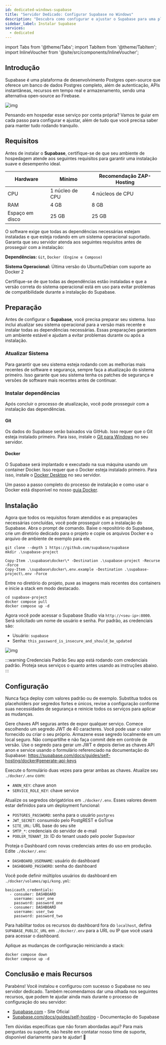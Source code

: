 ```yaml
---
id: dedicated-windows-supabase
title: "Servidor Dedicado: Configurar Supabase no Windows"
description: "Descubra como configurar e ajustar o Supabase para uma plataforma Postgres open-source confiável com autenticação e recursos em tempo real → Saiba mais agora"
sidebar_label: Instalar Supabase
services:
  - dedicated
---
```


import Tabs from '@theme/Tabs';
import TabItem from '@theme/TabItem';
import InlineVoucher from '@site/src/components/InlineVoucher';

## Introdução

Supabase é uma plataforma de desenvolvimento Postgres open-source que oferece um banco de dados Postgres completo, além de autenticação, APIs instantâneas, recursos em tempo real e armazenamento, sendo uma alternativa open-source ao Firebase.

![img](https://screensaver01.zap-hosting.com/index.php/s/gE9NRSMr22oZaCx/preview)

Pensando em hospedar esse serviço por conta própria? Vamos te guiar em cada passo para configurar e ajustar, além de tudo que você precisa saber para manter tudo rodando tranquilo.

<InlineVoucher />

## Requisitos

Antes de instalar o **Supabase**, certifique-se de que seu ambiente de hospedagem atende aos seguintes requisitos para garantir uma instalação suave e desempenho ideal.

| Hardware   | Mínimo     | Recomendação ZAP-Hosting |
| ---------- | ----------- | ------------------------ |
| CPU        | 1 núcleo de CPU | 4 núcleos de CPU       |
| RAM        | 4 GB        | 8 GB                     |
| Espaço em disco | 25 GB   | 25 GB                    |

O software exige que todas as dependências necessárias estejam instaladas e que esteja rodando em um sistema operacional suportado. Garanta que seu servidor atenda aos seguintes requisitos antes de prosseguir com a instalação:

**Dependências:** `Git`, `Docker (Engine e Compose)`

**Sistema Operacional:** Última versão do Ubuntu/Debian com suporte ao Docker 2

Certifique-se de que todas as dependências estão instaladas e que a versão correta do sistema operacional está em uso para evitar problemas de compatibilidade durante a instalação do Supabase.

## Preparação

Antes de configurar o **Supabase**, você precisa preparar seu sistema. Isso inclui atualizar seu sistema operacional para a versão mais recente e instalar todas as dependências necessárias. Essas preparações garantem um ambiente estável e ajudam a evitar problemas durante ou após a instalação.

### Atualizar Sistema
Para garantir que seu sistema esteja rodando com as melhorias mais recentes de software e segurança, sempre faça a atualização do sistema primeiro. Isso garante que seu sistema tenha os patches de segurança e versões de software mais recentes antes de continuar.

### Instalar dependências
Após concluir o processo de atualização, você pode prosseguir com a instalação das dependências.

#### Git
Os dados do Supabase serão baixados via GitHub. Isso requer que o Git esteja instalado primeiro. Para isso, instale o [Git para Windows](https://git-scm.com/downloads/win) no seu servidor.

#### Docker

O Supabase será implantado e executado na sua máquina usando um container Docker. Isso requer que o Docker esteja instalado primeiro. Para isso, instale o [Docker Desktop](https://docs.docker.com/desktop/setup/install/windows-install/) no seu servidor.

Um passo a passo completo do processo de instalação e como usar o Docker está disponível no nosso [guia Docker](dedicated-windows-docker.md).

## Instalação
Agora que todos os requisitos foram atendidos e as preparações necessárias concluídas, você pode prosseguir com a instalação do Supabase. Abra o prompt de comando. Baixe o repositório do Supabase, crie um diretório dedicado para o projeto e copie os arquivos Docker e o arquivo de ambiente de exemplo para ele.

```
git clone --depth 1 https://github.com/supabase/supabase
mkdir .\supabase-project

Copy-Item .\supabase\docker\* -Destination .\supabase-project -Recurse -Force
Copy-Item .\supabase\docker\.env.example -Destination .\supabase-project\.env -Force
```

Entre no diretório do projeto, puxe as imagens mais recentes dos containers e inicie a stack em modo destacado.
```
cd supabase-project
docker compose pull
docker compose up -d
```

Agora você pode acessar o Supabase Studio via `http://<seu-ip>:8000`. Será solicitado um nome de usuário e senha. Por padrão, as credenciais são:

- Usuário: `supabase`
- Senha: `this_password_is_insecure_and_should_be_updated`

![img](https://screensaver01.zap-hosting.com/index.php/s/oBpk2K3S46gETHf/preview)

:::warning Credenciais Padrão
Seu app está rodando com credenciais padrão. Proteja seus serviços o quanto antes usando as instruções abaixo.
:::

## Configuração
Nunca faça deploy com valores padrão ou de exemplo. Substitua todos os placeholders por segredos fortes e únicos, revise a configuração conforme suas necessidades de segurança e reinicie todos os serviços para aplicar as mudanças.

Gere chaves API seguras antes de expor qualquer serviço. Comece escolhendo um segredo JWT de 40 caracteres. Você pode usar o valor fornecido ou criar o seu próprio. Armazene esse segredo localmente em um local seguro. Não compartilhe e não faça commit dele em controle de versão. Use o segredo para gerar um JWT e depois derive as chaves API anon e service usando o formulário referenciado na documentação do Supabase: https://supabase.com/docs/guides/self-hosting/docker#generate-api-keys

Execute o formulário duas vezes para gerar ambas as chaves. Atualize seu `./docker/.env` com:

- `ANON_KEY`: chave anon
- `SERVICE_ROLE_KEY`: chave service

Atualize os segredos obrigatórios em `./docker/.env`. Esses valores devem estar definidos para um deployment funcional:

- `POSTGRES_PASSWORD`: senha para o usuário `postgres`
- `JWT_SECRET`: consumido pelo PostgREST e GoTrue
- `SITE_URL`: URL base do seu site
- `SMTP_*`: credenciais do servidor de e-mail
- `POOLER_TENANT_ID`: ID do tenant usado pelo pooler Supavisor

Proteja o Dashboard com novas credenciais antes do uso em produção. Edite `./docker/.env`:

- `DASHBOARD_USERNAME`: usuário do dashboard
- `DASHBOARD_PASSWORD`: senha do dashboard

Você pode definir múltiplos usuários do dashboard em `./docker/volumes/api/kong.yml`:

```
basicauth_credentials:
  - consumer: DASHBOARD
    username: user_one
    password: password_one
  - consumer: DASHBOARD
    username: user_two
    password: password_two
```

Para habilitar todos os recursos do dashboard fora do `localhost`, defina `SUPABASE_PUBLIC_URL` em `./docker/.env` para a URL ou IP que você usará para acessar o dashboard.

Aplique as mudanças de configuração reiniciando a stack:

```
docker compose down
docker compose up -d
```

## Conclusão e mais Recursos

Parabéns! Você instalou e configurou com sucesso o Supabase no seu servidor dedicado. Também recomendamos dar uma olhada nos seguintes recursos, que podem te ajudar ainda mais durante o processo de configuração do seu servidor:

- [Supabase.com](https://Supabase.com/) - Site Oficial
- [Supabase.com/docs/guides/self-hosting](https://supabase.com/docs/guides/self-hosting) - Documentação do Supabase

Tem dúvidas específicas que não foram abordadas aqui? Para mais perguntas ou suporte, não hesite em contatar nosso time de suporte, disponível diariamente para te ajudar! 🙂

<InlineVoucher />